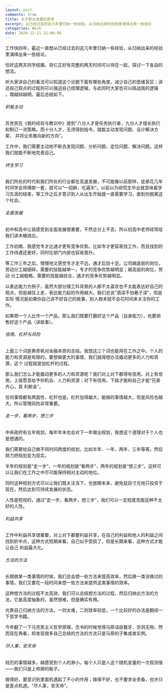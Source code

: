 ```yaml
---
layout: post
comments: true
title: 关于职业发展的思考
excerpt: 从已经过去的这几年里归纳一些经验，从归纳出来的经验里演绎出来一些结论
categories: Work
date: 2020-12-21 22:00:00
---
```


工作快四年，最近一直想从已经过去的这几年里归纳一些经验，从归纳出来的经验里演绎出来一些结论。

恰好这两天同学结婚，哥仨正好有完整的两天时间可以待在一起，探讨一下各自的想法。

听大家讲自己的看法可以知道这个论题下面有哪些角度，减少自己的思维盲区；讲述自己观点的过程则可以强迫自己梳理逻辑，与此同时大家也可以挑战我的逻辑
，理越辩越明。最后总结如下。

###### 积极主动

苏世民在《我的经验与教训中》提到“八分人才是任务执行者，九分人才擅长执行和制订一流策略。而十分人才，无须得到指令，就能主动发现问题、设计解决方案，
并将业务推向新的方向”。

工作中，我们需要主动地不断去发现问题、分析问题、定位问题、解决问题。这样我们就能不断地完善自己。

###### 终生学习

我们所处的时代和我们所处的行业都在高速发展，不可能像以前那样，徒弟花几年时间学会师傅那一套，就可以“一招鲜，吃遍天”。以前以为研究生毕业就意味着学
习生涯的结束，等工作之后才意识到人从出生开始就一直需要学习，直到你脱离这个社会。

###### 全面发展

初中和高中让我感受到全面发展很重要，不然总分上不去，所以初高中老师经常给我们讲木桶效应。

工作初期，我感觉专才比通才更有竞争优势。比如专才更容易找工作，而且找到的工作待遇还更好，同时在部门内部也容易晋升。

等工作三年之后，慢慢地又感觉专才走不远，通才后劲十足。公司越底层的岗位，劳动分工越细碎，需要的技能越单一，专才的竞争优势越明显；越高层的岗位，劳动
分工越粗略，需要的技能越综合，通才的竞争优势越明显。

以表达能力为例子，虽然大部分理工科背景的人都不太喜欢也不太能表达好自己的观点，但是越往上走，表达能力起的作用越大。我们总说“酒深不怕巷子深”，但是实际
情况是如果你自己讲不好自己的故事，别人根本就不会花时间来关注你的工作。

如果把一个人比作一个产品，那么我们既要打磨好这个产品（自身能力），也要销售好这个产品（讲故事）。

###### 信用、杠杆与风险

上面三个词是黄奇帆对金融本质的总结。我想这三个词也能用在工作之中。个人的能力和资源是有限的，要想做更大的事情，我们就得想办法撬动更多的人力和资源，这个
过程就是加杠杆的过程。

那么我们怎么才能撬动更多的人力和资源呢？我们对上对下都得有信用。对上有信用，上级愿意给予你机会、人力和资源；对下有信用，下级才能和自己才能“兄弟齐心，其
利断金”。

任何事情都有两面性，杠杆也是。杠杆加得越大，能做的事情越大，但是风险也越大，所以管理风险非常重要。

###### 走一步，看两步，想三步

中央政府有五年规划，每年年末也会对下一年做出规划，我想这个道理对于个人也是想通的。

我们需要给自己做不同时间跨度的规划，比如半年、一年、两年、三年等等。然后努力把规划变为现实。

半年的规划是“走一步”，一年的规划是“看两步”，两年的规划是“想三步”。这样可以让我们在工作之中尽可能保持相对主动的地位。

同时这种规划方式可以让我们既关注当下，也放眼未来，避免鼠目寸光地只投资于现在，然后达到可持续发展的状态。

人性是短视的，通过“走一步，看两步，想三步”，我们可以一定程度克服这种不太好的人性。

###### 利益共享

工作中利益共享很重要，对上对下都要利益共享，在自己的利益和他人的利益之间找到折中点，这种方式短期来看，自己似乎受损了，但是长期来看，这种方式才能让自己
利益最大化。

###### 方法的方法

长期做某一类事情的时候，我们总会想一些方法来提高效率，然后换一类没做过的事情，我们又要花一段时间来想一些方法来提供这类事情的效率。

这种想方法的过程不太高效，我们可以总结想方法的过程，然后归纳出方法的方法，它是高度抽象的，虽然很难，但是确实有用。

光靠自己归纳方法的方法，一则太难，二则效率较低，一个比较好的办法是翻阅一下哲学书籍。

今年翻了一下马克思主义哲学原理，念书的时候觉得马原诘屈聱牙，空洞无物，然而现在再看，却发现很多自己总结的方法的方法只是马原的子集或者实例。

###### 尽人事，安天命

经历的事情越多，越感受到个人的渺小。每个人只是人这个随机变量的一次观测值——我们只是上帝掷的骰子。

做得好，要意识到里面机遇起了不小的作用；做得不好，也不要求全责备，也许只是差点机遇。“尽人事，安天命”。
